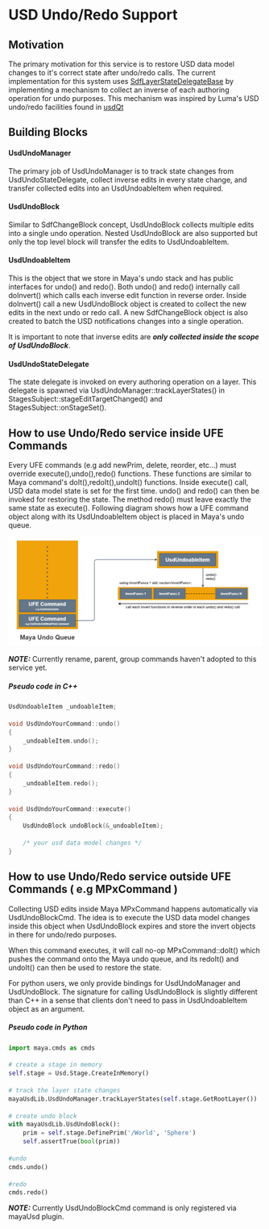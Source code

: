# USD Undo/Redo Support

## Motivation

The primary motivation for this service is to restore USD data model changes to it's correct state after undo/redo calls. The current implementation for this system uses [SdfLayerStateDelegateBase](https://graphics.pixar.com/usd/docs/api/class_sdf_layer_state_delegate_base.html#details) by implementing a mechanism to collect an inverse of each authoring operation for undo purposes. This mechanism was inspired by Luma's USD undo/redo facilities found in [usdQt](https://github.com/LumaPictures/usd-qt) 

## Building Blocks

#### UsdUndoManager

The primary job of UsdUndoManager is to track state changes from UsdUndoStateDelegate, collect inverse edits in every state change, and transfer collected edits into an UsdUndoableItem when required.

#### UsdUndoBlock

Similar to SdfChangeBlock concept, UsdUndoBlock collects multiple edits into a single undo operation.
Nested UsdUndoBlock are also supported but only the top level block will transfer the edits to UsdUndoableItem.

#### UsdUndoableItem

This is the object that we store in Maya's undo stack and has public interfaces for undo() and redo(). 
Both undo() and redo() internally call doInvert() which calls each inverse edit function in reverse order. Inside doInvert() call a new UsdUndoBlock object is created to collect the new edits in the next undo or redo call. A new SdfChangeBlock object is also created to batch the USD notifications changes into a single operation.

It is important to note that inverse edits are ***only collected inside the scope of UsdUndoBlock***.

#### UsdUndoStateDelegate

The state delegate is invoked on every authoring operation on a layer. This delegate is spawned via UsdUndoManager::trackLayerStates() in StagesSubject::stageEditTargetChanged() and StagesSubject::onStageSet().

## How to use Undo/Redo service inside UFE Commands

Every UFE commands (e.g add newPrim, delete, reorder, etc...) must override execute(),undo(),redo() functions.
These functions are similar to Maya command's doIt(),redoIt(),undoIt() functions. Inside execute() call, USD data model state is set for the first time. undo() and redo() can then be invoked for restoring the state. The method redo() must leave exactly the same state as execute(). Following diagram shows how a UFE command object along with its UsdUndoableItem object is placed in Maya's undo queue.

![](../../../doc/images/ufe_commands.png) 

***NOTE:*** Currently rename, parent, group commands haven't adopted to this service yet.

##### Pseudo code in C++
``` cpp
UsdUndoableItem _undoableItem;

void UsdUndoYourCommand::undo() 
{
    _undoableItem.undo();
}

void UsdUndoYourCommand::redo()
{
    _undoableItem.redo();
}

void UsdUndoYourCommand::execute()
{
    UsdUndoBlock undoBlock(&_undoableItem);
    
    /* your usd data model changes */
}
```

## How to use Undo/Redo service outside UFE Commands ( e.g MPxCommand )

Collecting USD edits inside Maya MPxCommand happens automatically via UsdUndoBlockCmd. The idea is to execute the USD data model changes inside this object when UsdUndoBlock expires and store the invert objects in there for undo/redo purposes.

When this command executes, it will call no-op MPxCommand::doIt() which pushes the command onto the Maya undo queue, and its redoIt() and undoIt() can then be used to restore the state.

For python users, we only provide bindings for UsdUndoManager and UsdUndoBlock. The signature for calling UsdUndoBlock is slightly different than C++ in a sense that clients don't need to pass in UsdUndoableItem object as an argument.


##### Pseudo code in Python
``` python
import maya.cmds as cmds

# create a stage in memory
self.stage = Usd.Stage.CreateInMemory()

# track the layer state changes
mayaUsdLib.UsdUndoManager.trackLayerStates(self.stage.GetRootLayer())

# create undo block
with mayaUsdLib.UsdUndoBlock():
    prim = self.stage.DefinePrim('/World', 'Sphere')
    self.assertTrue(bool(prim))

#undo
cmds.undo()

#redo
cmds.redo()

```

***NOTE:*** Currently UsdUndoBlockCmd command is only registered via mayaUsd plugin.